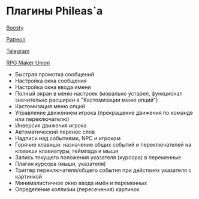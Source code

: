 # Плагины Phileas`а

[Boosty](https://boosty.to/phileas)

[Patreon](https://www.patreon.com/treeverse_games)

[Telegram](https://t.me/treeverse_games)

[RPG Maker Union](https://rpgmakerunion.ru/id/phileas)

- Быстрая промотка сообщений
- Настройка окна сообщения
- Настройка окна ввода имени
- Полный экран в меню настроек (морально устарел, функционал значительно расширен в "Кастомизации меню опций")
- Кастомизация меню опций
- Управление движением игрока (прекращение движения по команде или переключателю)
- Инверсия движения игрока
- Автоматический перенос слов
- Надписи над событиями, NPC и игроком
- Горячие клавиши: назначение общих событий и переключателей на клавиши клавиатуры, геймпада и мыши
- Запись текущего положения указателя (курсора) в переменные
- Плагин курсора (мыши, указателя)
- Триггер переключателя/общего события при действиях указателя с картинкой
- Минималистичное окно ввода имён и переменных
- Определение коллизии (пересечения) картинок
